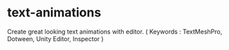 # text-animations
Create great looking text animations with editor. ( Keywords : TextMeshPro, Dotween, Unity Editor, Inspector )
